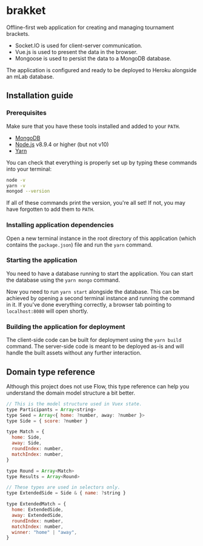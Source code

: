 # brakket

Offline-first web application for creating and managing tournament brackets.

* Socket.IO is used for client-server communication.
* Vue.js is used to present the data in the browser.
* Mongoose is used to persist the data to a MongoDB database.

The application is configured and ready to be deployed to Heroku alongside an mLab database.

## Installation guide

### Prerequisites

Make sure that you have these tools installed and added to your `PATH`.

* [MongoDB](https://www.mongodb.com/download-center?jmp=nav#community)
* [Node.js](https://nodejs.org/en/) v8.9.4 or higher (but not v10)
* [Yarn](https://yarnpkg.com/en/docs/install)

You can check that everything is properly set up by typing these commands into your terminal:

```sh
node -v
yarn -v
mongod --version
```

If all of these commands print the version, you're all set! If not, you may have forgotten to add them to `PATH`.

### Installing application dependencies

Open a new terminal instance in the root directory of this application (which contains the `package.json`) file and run the `yarn` command.

### Starting the application

You need to have a database running to start the application. You can start the database using the `yarn mongo` command.

Now you need to run `yarn start` alongside the database. This can be achieved by opening a second terminal instance and running the command in it. If you've done everything correctly, a browser tab pointing to `localhost:8080` will open shortly.

### Building the application for deployment

The client-side code can be built for deployment using the `yarn build` command. The server-side code is meant to be deployed as-is and will handle the built assets without any further interaction.

## Domain type reference

Although this project does not use Flow, this type reference can help you understand the domain model structure a bit better.

```js
// This is the model structure used in Vuex state.
type Participants = Array<string>
type Seed = Array<{ home: ?number, away: ?number }>
type Side = { score: ?number }

type Match = {
  home: Side,
  away: Side,
  roundIndex: number,
  matchIndex: number,
}

type Round = Array<Match>
type Results = Array<Round>

// These types are used in selectors only.
type ExtendedSide = Side & { name: ?string }

type ExtendedMatch = {
  home: ExtendedSide,
  away: ExtendedSide,
  roundIndex: number,
  matchIndex: number,
  winner: "home" | "away",
}
```
